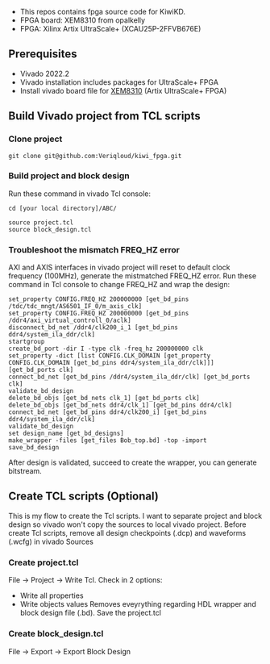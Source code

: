 - This repos contains fpga source code for KiwiKD.
- FPGA board: XEM8310 from opalkelly
- FPGA: Xilinx Artix UltraScale+ (XCAU25P-2FFVB676E)
## Prerequisites
- Vivado 2022.2
- Vivado installation includes packages for UltraScale+ FPGA
- Install vivado board file for [XEM8310](https://docs.opalkelly.com/xem8310/vivado-board-file/) (Artix UltraScale+ FPGA)
## Build Vivado project from TCL scripts
### Clone project
```
git clone git@github.com:Veriqloud/kiwi_fpga.git
```
### Build project and block design 
Run these command in vivado Tcl console:
```
cd [your local directory]/ABC/
```
```
source project.tcl
source block_design.tcl
```
### Troubleshoot the mismatch FREQ_HZ error
AXI and AXIS interfaces in vivado project will reset to default clock frequency (100MHz), generate the mistmatched FREQ_HZ error.
Run these command in Tcl console to change FREQ_HZ and wrap the design:
```
set_property CONFIG.FREQ_HZ 200000000 [get_bd_pins /tdc/tdc_mngt/AS6501_IF_0/m_axis_clk]
set_property CONFIG.FREQ_HZ 200000000 [get_bd_pins /ddr4/axi_virtual_controll_0/aclk]
disconnect_bd_net /ddr4/clk200_i_1 [get_bd_pins ddr4/system_ila_ddr/clk]
startgroup
create_bd_port -dir I -type clk -freq_hz 200000000 clk
set_property -dict [list CONFIG.CLK_DOMAIN [get_property CONFIG.CLK_DOMAIN [get_bd_pins ddr4/system_ila_ddr/clk]]] [get_bd_ports clk]
connect_bd_net [get_bd_pins /ddr4/system_ila_ddr/clk] [get_bd_ports clk]
validate_bd_design
delete_bd_objs [get_bd_nets clk_1] [get_bd_ports clk]
delete_bd_objs [get_bd_nets ddr4/clk_1] [get_bd_pins ddr4/clk]
connect_bd_net [get_bd_pins ddr4/clk200_i] [get_bd_pins ddr4/system_ila_ddr/clk]
validate_bd_design
set design_name [get_bd_designs]
make_wrapper -files [get_files Bob_top.bd] -top -import
save_bd_design
```
After design is validated, succeed to create the wrapper, you can generate bitstream.
## Create TCL scripts (Optional)
This is my flow to create the Tcl scripts. I want to separate project and block design so vivado won't copy the sources to local vivado project.
Before create Tcl scripts, remove all design checkpoints (.dcp) and waveforms (.wcfg) in vivado Sources
### Create project.tcl
File -> Project -> Write Tcl. Check in 2 options:
- Write all properties
- Write objects values
Removes eveyrything regarding HDL wrapper and block design file (.bd). Save the project.tcl
### Create block_design.tcl
File -> Export -> Export Block Design

